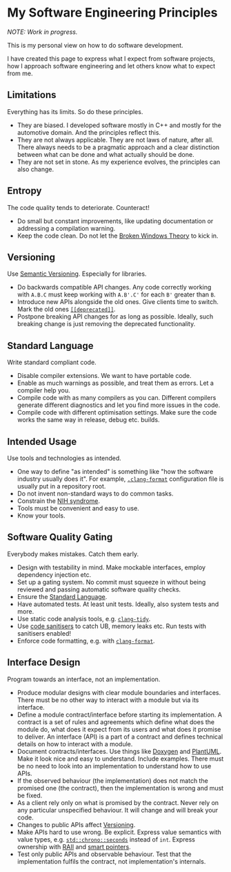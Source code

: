 # My Software Engineering Principles

_NOTE: Work in progress._

This is my personal view on how to do software development.

I have created this page to express what I expect from software projects, how
I approach software engineering and let others know what to expect from me.

## Limitations

Everything has its limits. So do these principles.

- They are biased. I developed software mostly in C++ and mostly for the
  automotive domain. And the principles reflect this.
- They are not always applicable. They are not laws of nature, after all.
  There always needs to be a pragmatic approach and a clear distinction between
  what can be done and what actually should be done.
- They are not set in stone. As my experience evolves, the principles can
  also change.

## Entropy

The code quality tends to deteriorate. Counteract!

- Do small but constant improvements, like updating documentation or addressing
  a compilation warning.
- Keep the code clean. Do not let the [Broken Windows Theory][bwt] to kick in.

[bwt]: https://en.wikipedia.org/wiki/Broken_windows_theory

## Versioning

Use [Semantic Versioning](https://semver.org/). Especially for libraries.

- Do backwards compatible API changes. Any code correctly working with `A.B.C`
  must keep working with `A.B'.C'` for each `B'` greater than `B`.
- Introduce new APIs alongside the old ones. Give clients time to switch.
  Mark the old ones [`[[deprecated]]`][cpp-depr].
- Postpone breaking API changes for as long as possible. Ideally, such breaking
  change is just removing the deprecated functionality.

[cpp-depr]: https://en.cppreference.com/w/cpp/language/attributes/deprecated

## Standard Language

Write standard compliant code.

- Disable compiler extensions. We want to have portable code.
- Enable as much warnings as possible, and treat them as errors.
  Let a compiler help you.
- Compile code with as many compilers as you can. Different compilers generate
  different diagnostics and let you find more issues in the code.
- Compile code with different optimisation settings. Make sure the code works
  the same way in release, debug etc. builds.

## Intended Usage

Use tools and technologies as intended.

- One way to define "as intended" is something like "how the software industry
  usually does it". For example, [`.clang-format`][clang-fmt] configuration file
  is usually put in a repository root.
- Do not invent non-standard ways to do common tasks.
- Constrain the [NIH syndrome][nih].
- Tools must be convenient and easy to use.
- Know your tools.

[clang-fmt]: https://clang.llvm.org/docs/ClangFormat.html
[nih]: https://en.wikipedia.org/wiki/Not_invented_here

## Software Quality Gating

Everybody makes mistakes. Catch them early.

- Design with testability in mind. Make mockable interfaces, employ dependency
  injection etc.
- Set up a gating system. No commit must squeeze in without being reviewed and
  passing automatic software quality checks.
- Ensure the [Standard Language](#standard-language).
- Have automated tests. At least unit tests. Ideally, also system tests and more.
- Use static code analysis tools, e.g. [`clang-tidy`][clang-tidy].
- Use [code sanitisers][sanit] to catch UB, memory leaks etc. Run tests with
  sanitisers enabled!
- Enforce code formatting, e.g. with [`clang-format`][clang-fmt].

[clang-tidy]: https://clang.llvm.org/extra/clang-tidy
[sanit]: https://github.com/google/sanitizers

## Interface Design

Program towards an interface, not an implementation.

- Produce modular designs with clear module boundaries and interfaces. There
  must be no other way to interact with a module but via its interface.
- Define a module contract/interface before starting its implementation. A
  contract is a set of rules and agreements which define what does the module
  do, what does it expect from its users and what does it promise to deliver. An
  interface (API) is a part of a contract and defines technical details on how
  to interact with a module.
- Document contracts/interfaces. Use things like [Doxygen][doxygen] and
  [PlantUML][plantuml]. Make it look nice and easy to understand. Include
  examples. There must be no need to look into an implementation to understand
  how to use APIs.
- If the observed behaviour (the implementation) does not match the promised one
  (the contract), then the implementation is wrong and must be fixed.
- As a client rely only on what is promised by the contract. Never rely on any
  particular unspecified behaviour. It will change and will break your code.
- Changes to public APIs affect [Versioning](#versioning).
- Make APIs hard to use wrong. Be explicit. Express value semantics with value
  types, e.g. [`std::chrono::seconds`][cpp-chrono] instead of `int`. Express
  ownership with [RAII][cpp-raii] and [smart pointers][cpp-ptr].
- Test only public APIs and observable behaviour. Test that the implementation
  fulfils the contract, not implementation's internals.

[doxygen]: https://www.doxygen.nl
[plantuml]: https://plantuml.com
[cpp-chrono]: https://en.cppreference.com/w/cpp/chrono/duration
[cpp-raii]: https://en.cppreference.com/w/cpp/language/raii
[cpp-ptr]: https://en.cppreference.com/w/cpp/memory
